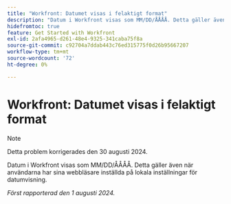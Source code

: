 ```yaml
---
title: "Workfront: Datumet visas i felaktigt format"
description: "Datum i Workfront visas som MM/DD/ÅÅÅÅ. Detta gäller även när användarna har sina webbläsare inställda på lokala inställningar för datumvisning."
hidefromtoc: true
feature: Get Started with Workfront
exl-id: 2afa4965-d261-48e4-9325-341caba75f8a
source-git-commit: c92704a7ddab443c76ed315775f0d26b95667207
workflow-type: tm+mt
source-wordcount: '72'
ht-degree: 0%

---
```


# Workfront: Datumet visas i felaktigt format

>[!NOTE]
>
>Detta problem korrigerades den 30 augusti 2024.

Datum i Workfront visas som MM/DD/ÅÅÅÅ. Detta gäller även när användarna har sina webbläsare inställda på lokala inställningar för datumvisning.

_Först rapporterad den 1 augusti 2024._
